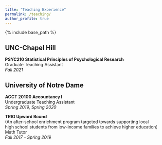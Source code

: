 ```yaml
---
title: "Teaching Experience"
permalink: /teaching/
author_profile: true
---
```


{% include base_path %}


UNC-Chapel Hill
-----
**PSYC210 Statistical Principles of Psychological Research**  
Graduate Teaching Assistant  
*Fall 2021*

University of Notre Dame
-----
**ACCT 20100 Accountancy I**  
Undergraduate Teaching Assistant  
*Spring 2019, Spring 2020*  

**TRIO Upward Bound**  
(An after-school enrichment program targeted towards supporting local high school students from low-income families to achieve higher education)  
Math Tutor  
*Fall 2017 - Spring 2019*
